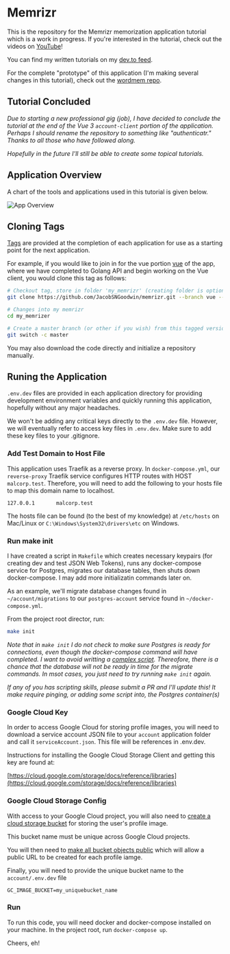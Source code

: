 # Memrizr

This is the repository for the Memrizr memorization application tutorial which is a work in progress. If you're interested in the tutorial, check out the videos on [YouTube](https://www.youtube.com/playlist?list=PLnrGn4P6C4P6yasdEJnEUhueTjCGXGuFe)!

You can find my written tutorials on my [dev.to feed](https://dev.to/jacobsngoodwin).

For the complete "prototype" of this application (I'm making several changes in this tutorial), check out the [wordmem repo](https://github.com/JacobSNGoodwin/wordmem).

## Tutorial Concluded

*Due to starting a new professional gig (job), I have decided to conclude the tutorial at the end of the Vue 3 `account-client` portion of the application. Perhaps I should rename the repository to something like "authenticatr." Thanks to all those who have followed along.*

*Hopefully in the future I'll still be able to create some topical tutorials.*

## Application Overview

A chart of the tools and applications used in this tutorial is given below.

![App Overview](./application_overview.png)

## Cloning Tags

[Tags](https://github.com/JacobSNGoodwin/memrizr/tags) are provided at the completion of each application for use as a starting point for the next application.

For example, if you would like to join in for the vue portion [vue](https://github.com/JacobSNGoodwin/memrizr/releases/tag/vue) of the app, where we have completed to Golang API and begin working on the Vue client, you would clone this tag as follows:

```bash
# Checkout tag, store in folder 'my_memrizr' (creating folder is optional)
git clone https://github.com/JacobSNGoodwin/memrizr.git --branch vue --single-branch my_memrizr

# Changes into my memrizr
cd my_memrizer

# Create a master branch (or other if you wish) from this tagged version
git switch -c master
```

You may also download the code directly and initialize a repository manually.

## Runing the Application

`.env.dev` files are provided in each application directory for providing development environment variables and quickly running this application, hopefully without any major headaches. 

We won't be adding any critical keys directly to the `.env.dev` file. However, we will eventually refer to access key files in `.env.dev`. Make sure to add these key files to your .gitignore.

### Add Test Domain to Host File

This application uses Traefik as a reverse proxy. In `docker-compose.yml`, our `reverse-proxy` Traefik service configures HTTP routes with HOST `malcorp.test`. Therefore, you will need to add the following to your hosts file to map this domain name to localhost.

`127.0.0.1       malcorp.test`

The hosts file can be found (to the best of my knowledge) at `/etc/hosts` on Mac/Linux or `C:\Windows\System32\drivers\etc` on Windows. 

### Run make init

I have created a script in `Makefile` which creates necessary keypairs (for creating dev and test JSON Web Tokens), runs any docker-compose service for Postgres, migrates our database tables, then shuts down docker-compose. I may add more initializatin commands later on.

As an example, we'll migrate database changes found in `~/account/migrations` to our `postgres-account` service found in `~/docker-compose.yml`.

From the project root director, run:

```bash
make init
```

*Note that in `make init` I do not check to make sure Postgres is ready for connections, even though the docker-compose command will have completed. I want to avoid writting a [complex script](https://stackoverflow.com/questions/57514720/bash-script-command-to-wait-until-docker-compose-process-has-finished-before-mov). Thereofore, there is a chance that the database will not be ready in time for the migrate commands. In msot cases, you just need to try running `make init` again.* 

*If any of you has scripting skills, please submit a PR and I'll update this! It make require pinging, or adding some script into, the Postgres container(s)*

### Google Cloud Key

In order to access Google Cloud for storing profile images, you will need to download a service account JSON file to your `account` application folder and call it `serviceAccount.json`. This file will be references in .env.dev.

Instructions for installing the Google Cloud Storage Client and getting this key are found at:

[https://cloud.google.com/storage/docs/reference/libraries](https://cloud.google.com/storage/docs/reference/libraries)

### Google Cloud Storage Config

With access to your Google Cloud project, you will also need to [create a cloud storage bucket](https://cloud.google.com/storage/docs/creating-buckets) for storing the user's profile image. 

This bucket name must be unique across Google Cloud projects. 

You will then need to [make all bucket objects public](https://cloud.google.com/storage/docs/access-control/making-data-public#buckets) which will allow a public URL to be created for each profile iamge. 

Finally, you will need to provide the unique bucket name to the `account/.env.dev` file 

`GC_IMAGE_BUCKET=my_uniquebucket_name`

### Run

To run this code, you will need docker and docker-compose installed on your machine. In the project root, run `docker-compose up`.


Cheers, eh!
